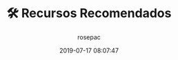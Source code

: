 ---
title: 🛠 Recursos Recomendados
description: "👷‍♂️ 🔨 Cientos de Recursos: Mis Programas y Aplicaciones Online Favoritos ⭐ La mejor caja de herramientas para desarrollador web y webmaster de todo Internet"
excerpt: "👷‍♂️ 🔨 Cientos de Recursos: Mis Programas y Aplicaciones Online Favoritos ⭐ La mejor caja de herramientas para desarrollador web y webmaster de todo Internet"
published: false
author: rosepac
comments: false
date: 2019-07-17 08:07:47
permalink: /mapa-web/
sidebar:
- title: "Menú Principal"
  nav: general
---